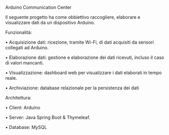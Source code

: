Arduino Communication Center

Il seguente progetto ha come obbiettivo raccogliere, elaborare e visualizzare dati da un dispositivo Arduino.


Funzionalità:

•	Acquisizione dati: ricezione, tramite Wi-Fi, di dati acquisiti da sensori collegati ad Arduino.

•	Elaborazione dati: gestione e elaborazione dei dati ricevuti, incluso il caso di valori mancanti.

•	Visualizzazione: dashboard web per visualizzare i dati elaborati in tempo reale.

• Archiviazione: database relazionale per la persistenza dei dati



Architettura:

•	Client: Arduino

•	Server: Java Spring Boot & Thymeleaf. 

• Database: MySQL
